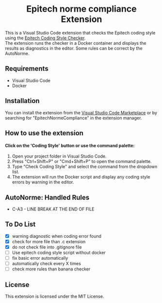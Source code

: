 
<h1 align="center">Epitech norme compliance Extension</h1>

<p>This is a Visual Studio Code extension that checks the Epitech coding style using the <a href="https://github.com/Epitech/coding-style-checker">Epitech Coding Style Checker</a>.
</br>
The extension runs the checker in a Docker container and displays the results as diagnostics in the editor. Some rules can be correct by the AutoNorme.</p>

<h2>Requirements</h2>
<ul>
    <li>Visual Studio Code</li>
    <li>Docker</li>
</ul>
<h2>Installation</h2>
<p>You can install the extension from the <a href="https://marketplace.visualstudio.com/items?itemName=redboarddev.epitechnormecompliance">Visual Studio Code Marketplace</a> or by searching for "EpitechNormeCompliance" in the extension manager.</p>

<div>
    <h2>How to use the extension</h2>
    <h4>Click on the 'Coding Style' button or use the command palette:</h4>
    <ol>
        <li>Open your project folder in Visual Studio Code.</li>
        <li>Press "Ctrl+Shift+P" or "Cmd+Shift+P" to open the command palette.</li>
        <li>Type "Check Coding Style" and select the command from the dropdown list.</li>
        <li>The extension will run the Docker script and display any coding style errors by warning in the editor.</li>
    </ol>
</div>

<h2>AutoNorme: Handled Rules</h2>
<ul>
    <li>C-A3 - LINE BREAK AT THE END OF FILE</li>
</ul>

<h2>To Do List</h2>

- [X] warning diagnostic when coding error found
- [X] check for more file than .c extension
- [X] do not check file into .gitignore file
- [ ] Use epitech coding style script without docker
- [ ] fix basic error automatically
- [ ] automatically check every X times
- [ ] check more rules than banana checker

<h2>License</h2>
<p>This extension is licensed under the MIT License.</p>
